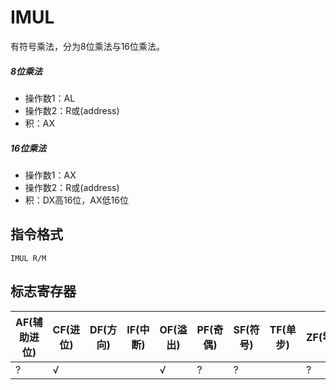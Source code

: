 # IMUL
有符号乘法，分为8位乘法与16位乘法。

##### 8位乘法
- 操作数1：AL
- 操作数2：R或(address)
- 积：AX

##### 16位乘法
- 操作数1：AX
- 操作数2：R或(address)
- 积：DX高16位，AX低16位

## 指令格式
```
IMUL R/M
```

## 标志寄存器
| AF(辅助进位) | CF(进位) | DF(方向) | IF(中断) | OF(溢出) | PF(奇偶) | SF(符号) | TF(单步) | ZF(零) |
|---|---|---|---|---|---|---|---|---|
| ? | √ |  |  | √ | ? | ? |  | ? |